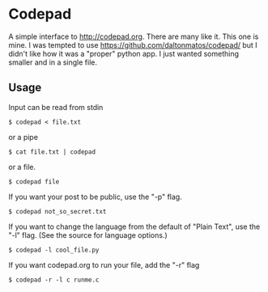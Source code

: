 Codepad
=======

A simple interface to http://codepad.org. There are many like it. This
one is mine. I was tempted to use https://github.com/daltonmatos/codepad/
but I didn't like how it was a "proper" python app. I just wanted
something smaller and in a single file.

Usage
-----

Input can be read from stdin

    $ codepad < file.txt

or a pipe

    $ cat file.txt | codepad

or a file.

    $ codepad file

If you want your post to be public, use the "-p" flag.

    $ codepad not_so_secret.txt

If you want to change the language from the default of "Plain Text",
use the "-l" flag. (See the source for language options.)

    $ codepad -l cool_file.py

If you want codepad.org to run your file, add the "-r" flag

    $ codepad -r -l c runme.c


